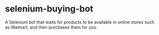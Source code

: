 # selenium-buying-bot
A Selenium bot that waits for products to be available in online stores such as Walmart, and then purchases them for you.
